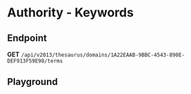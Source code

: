 <script setup>
import "../../../style.css"
import SwaggerUI from "../../../swagger/view/SwaggerUI.vue"
import swaggerJson from "../../../swagger/json/thesaurus.authority-keywords.json";

const swaggerSpecs = [
  { json:swaggerJson, protected: false },
]
</script>

# Authority - Keywords

## Endpoint

**GET** `/api/v2013/thesaurus/domains/1A22EAAB-9BBC-4543-890E-DEF913F59E98/terms`

<!--@include: ../../../components/common/header-content.md-->


## Playground

<SwaggerUI :swaggerSpecs="swaggerSpecs" />